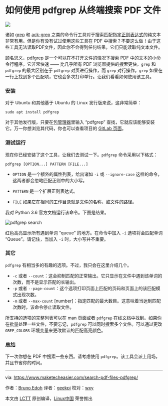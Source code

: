 如何使用 pdfgrep 从终端搜索 PDF 文件
======

![](https://www.maketecheasier.com/assets/uploads/2017/12/search-pdf-terminal.jpg)

诸如 [grep][1] 和 [ack-grep][2] 之类的命令行工具对于搜索匹配指定[正则表达式][3]的纯文本非常有用。但是你有没有试过使用这些工具在 PDF 中搜索？不要这么做！由于这些工具无法读取PDF文件，因此你不会得到任何结果。它们只能读取纯文本文件。

顾名思义，[pdfgrep][4] 是一个可以在不打开文件的情况下搜索 PDF 中的文本的小命令行程序。它非常快速 —— 比几乎所有 PDF 浏览器提供的搜索更快。`grep` 和 `pdfgrep` 的最大区别在于 `pdfgrep` 对页进行操作，而 `grep` 对行操作。`grep` 如果在一行上找到多个匹配项，它也会多次打印单行。让我们看看如何使用该工具。

### 安装

对于 Ubuntu 和其他基于 Ubuntu 的 Linux 发行版来说，这非常简单：

```
sudo apt install pdfgrep
```

对于其他发行版，只要在[包管理器][5]里输入 “pdfgrep” 查找，它就应该能够安装它。万一你想浏览其代码，你也可以查看项目的 [GitLab 页面][6]。

### 测试运行

现在你已经安装了这个工具，让我们去测试一下。`pdfgrep` 命令采用以下格式：

```
pdfgrep [OPTION...] PATTERN [FILE...]
```

- `OPTION` 是一个额外的属性列表，给出诸如 `-i` 或 `--ignore-case` 这样的命令，这两者都会忽略匹配正则中的大小写。
- `PATTERN` 是一个扩展正则表达式。

- `FILE` 如果它在相同的工作目录就是文件的名称，或文件的路径。

我对 Python 3.6 官方文档运行该命令。下图是结果。

![pdfgrep search][7]

红色高亮显示所有遇到单词 “queue” 的地方。在命令中加入 `-i` 选项将会匹配单词 “Queue”。请记住，当加入 `-i` 时，大小写并不重要。

### 其它

`pdfgrep` 有相当多的有趣的选项。不过，我只会在这里介绍几个。

* `-c` 或者 `--count`：这会抑制匹配的正常输出。它只显示在文件中遇到该单词的次数，而不是显示匹配的长输出。
* `-p` 或者 `--page-count`：这个选项打印页面上匹配的页码和页面上的该匹配模式出现次数。
* `-m` 或者 `--max-count` [number]：指定匹配的最大数目。这意味着当达到匹配次数时，该命令停止读取文件。

所支持的选项的完整列表可以在 man 页面或者 `pdfgrep` 在线[文档][8]中找到。如果你在批量处理一些文件，不要忘记，`pdfgrep` 可以同时搜索多个文件。可以通过更改 `GREP_COLORS` 环境变量来更改默认的匹配高亮颜色。

### 总结

下一次你想在 PDF 中搜索一些东西。请考虑使用 `pdfgrep`。该工具会派上用场，并且节省你的时间。

--------------------------------------------------------------------------------

via: https://www.maketecheasier.com/search-pdf-files-pdfgrep/

作者：[Bruno Edoh][a]
译者：[geekpi](https://github.com/geekpi)
校对：[wxy](https://github.com/wxy)

本文由 [LCTT](https://github.com/LCTT/TranslateProject) 原创编译，[Linux中国](https://linux.cn/) 荣誉推出

[a]:https://www.maketecheasier.com
[1]:https://www.maketecheasier.com/what-is-grep-and-uses/
[2]: https://www.maketecheasier.com/ack-a-better-grep/
[3]: https://www.maketecheasier.com/the-beginner-guide-to-regular-expressions/
[4]: https://pdfgrep.org/
[5]: https://www.maketecheasier.com/install-software-in-various-linux-distros/
[6]: https://gitlab.com/pdfgrep/pdfgrep
[7]: https://www.maketecheasier.com/assets/uploads/2017/11/pdfgrep-screenshot.png (pdfgrep search)
[8]: https://pdfgrep.org/doc.html
